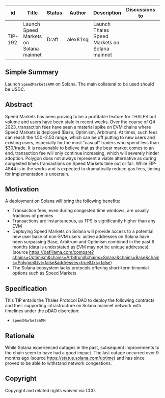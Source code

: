 
| id | Title | Status | Author | Description | Discussions to | Created |
| ----------- | ----------- | ----------- | ----------- | ----------- | ----------- | ----------- |
| TIP-192 |Launch Speed Markets on Solana mainnet | Draft | alex81sg |Launch Thales Speed Markets on Solana mainnet |  | 2023-12-11
 
## Simple Summary
Launch `SpeedMarketsAMM` on Solana. The main collateral to be used should be USDC. 

## Abstract
Speed Markets has been proving to be a profitable feature for THALES but volume and users have been stale in recent weeks.
Over the course of Q4 2023, transaction fees have seen a material spike on EVM chains where Speed Markets is deployed (Base, Optimism, Arbitrum). 
At times, such fees can reach the $1.50-$2.50 range, which can be off putting to new users and existing users, especially for the most "casual" traders who spend less than $30/trade. It is reasonable to believe that as the bear market comes to an end, transaction fee will only continue increasing, which will severely hinder adoption.
Polygon does not always represent a viable alternative as during congested times transactions on Speed Markets time out or fail.
While EIP-4844 is in the works and is expected to dramatically reduce gas fees, timing for implementation is uncertain.

## Motivation
A deployment on Solana will bring the following benefits:
* Transaction fees, even during congested time windows, are usually fractions of pennies
* Transactions are instantaneous, as TPS is significantly higher than any EVM
* Deploying Speed Markets on Solana will provide access to a potential new user base of non-EVM users: active addresses on Solana have been surpassing Base, Arbitrum and Optimism combined in the past 6 months (data is understated as EVM may not be unique addresses). (source https://defillama.com/compare?chains=Optimism&chains=Arbitrum&chains=Solana&chains=Base&chains=Polygon&tvl=false&addresses=true&txs=false)
* The Solana ecosystem lacks protocols offering short-term binomial options such as Speed Markets

## Specification
This TIP entails the Thales Protocol DAO to deploy the following contracts and their supporting infrastructure on Solana mainnet network with timelines under the pDAO discretion:  
- `SpeedMarketsAMM`

## Rationale
While Solana experienced outages in the past, subsequent improvements to the chain seem to have had a good impact. The last outage occurred over 9 months ago (source https://status.solana.com/uptime) and has since proved to be able to withstand network congestions. 

## Copyright
 
Copyright and related rights waived via CC0.
